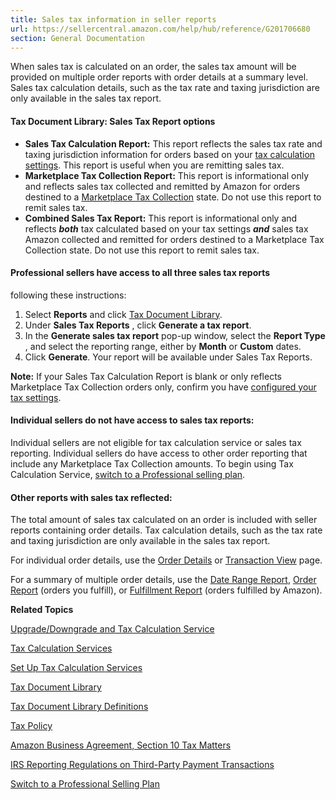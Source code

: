 ```yaml
---
title: Sales tax information in seller reports
url: https://sellercentral.amazon.com/help/hub/reference/G201706680
section: General Documentation
---
```


When sales tax is calculated on an order, the sales tax amount will be
provided on multiple order reports with order details at a summary level.
Sales tax calculation details, such as the tax rate and taxing jurisdiction
are only available in the sales tax report.

####  **Tax Document Library: Sales Tax Report options**

  * **Sales Tax Calculation Report:** This report reflects the sales tax rate and taxing jurisdiction information for orders based on your [tax calculation settings](/tax/nexus/settings). This report is useful when you are remitting sales tax.
  * **Marketplace Tax Collection Report:** This report is informational only and reflects sales tax collected and remitted by Amazon for orders destined to a [Marketplace Tax Collection](/gp/help/G7VYHGJ8ZT2M58CP) state. Do not use this report to remit sales tax.
  * **Combined Sales Tax Report:** This report is informational only and reflects **_both_** tax calculated based on your tax settings **_and_** sales tax Amazon collected and remitted for orders destined to a Marketplace Tax Collection state. Do not use this report to remit sales tax.

####  Professional sellers have access to all three sales tax reports
following these instructions:

  

  1. Select **Reports** and click [Tax Document Library](/gp/tax/tax-library.html).
  2. Under **Sales Tax Reports** , click **Generate a tax report**.
  3. In the **Generate sales tax report** pop-up window, select the **Report Type** , and select the reporting range, either by **Month** or **Custom** dates.
  4. Click **Generate**. Your report will be available under Sales Tax Reports.

**Note:** If your Sales Tax Calculation Report is blank or only reflects
Marketplace Tax Collection orders only, confirm you have [configured your tax
settings](/gp/help/G201706700).

####  Individual sellers do not have access to sales tax reports:

Individual sellers are not eligible for tax calculation service or sales tax
reporting. Individual sellers do have access to other order reporting that
include any Marketplace Tax Collection amounts. To begin using Tax Calculation
Service, [switch to a Professional selling plan](/gp/help/G201747610).

#### Other reports with sales tax reflected:

The total amount of sales tax calculated on an order is included with seller
reports containing order details. Tax calculation details, such as the tax
rate and taxing jurisdiction are only available in the sales tax report.

For individual order details, use the [Order Details](/gp/orders-v2) or
[Transaction View](/gp/payments-account/view-transactions.html) page.

For a summary of multiple order details, use the [Date Range
Report](/payments/reports/custom/request?tbla_daterangereportstable), [Order
Report](/gp/transactions/orderPickup.html/ref=ag_orderrpt_dnav_xx_) (orders
you fulfill), or [Fulfillment
Report](/gp/ssof/reports/search.html#orderAscending=&recordType=FlatFileAllOrdersReport)
(orders fulfilled by Amazon).

**Related Topics**

[Upgrade/Downgrade and Tax Calculation Service](/gp/help/202101950)

[Tax Calculation Services](/gp/help/200787660)

[Set Up Tax Calculation Services](/gp/help/200787660)

[Tax Document Library](/gp/tax/tax-library.html)

[ Tax Document Library Definitions](/gp/help/200852210)

[Tax Policy](/gp/help/200405820)

[ Amazon Business Agreement, Section 10 Tax Matters](/gp/help/1791)

[IRS Reporting Regulations on Third-Party Payment
Transactions](/gp/help/200663290)

[Switch to a Professional Selling Plan](/gp/help/201747610)

